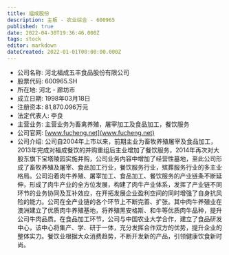 ```yaml
---
title: 福成股份
description: 主板 - 农业综合 - 600965
published: true
date: 2022-04-30T19:36:46.000Z
tags: stock
editor: markdown
dateCreated: 2022-01-01T00:00:00.000Z
---
```


- 公司名称: 河北福成五丰食品股份有限公司
- 股票代码: 600965.SH
- 所在地: 河北 - 廊坊市
- 成立日期: 1998年03月18日
- 注册资本: 81,870.096万元
- 法定代表人: 李良
- 主营业务: 主营业务为畜禽养殖，屠宰加工及食品加工，餐饮服务
- 公司官网: [www.fucheng.net](www.fucheng.net)
- 公司介绍: 公司自2004年上市以来，前期主业为畜牧养殖屠宰及食品加工，2013年完成对福成餐饮的并购重组后主业增加了餐饮服务，2014年再次对大股东旗下宝塔陵园实施并购，公司业务内容中增加了经营性墓地，至此公司形成了畜牧养殖及屠宰、食品加工行业，餐饮服务行业，殡葬服务行业的多主业格局。公司沿着肉牛养殖、屠宰加工、食品加工、餐饮服务的产业链条不断延伸，形成了肉牛产业的全方位发展，构建了肉牛产业体系，发挥了产业链不同环节的业务协同及互补效应，在开拓发展企业盈利空间的同时增强了自身抗风险的能力。公司在全产业链的各个环节上不断完善、扩张。其中肉牛养殖业在澳洲建立了优质肉牛养殖基地，将养殖黑安格斯、和牛等优质肉牛品种，提升公司牛肉品质。在食品加工环节，公司与中国农业大学合作，建立了食品研发中心，该中心将集产、学、研于一体，充分发挥合作双方的优势，提升企业的整体实力。餐饮业根据大众消费趋势，不断开发新的产品，引领健康饮食新时尚。


